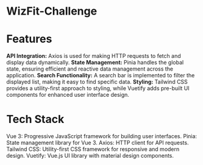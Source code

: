 # WizFit-Challenge
# Features

**API Integration:** Axios is used for making HTTP requests to fetch and display data dynamically.
**State Management:** Pinia handles the global state, ensuring efficient and reactive data management across the application.
**Search Functionality:** A search bar is implemented to filter the displayed list, making it easy to find specific data.
**Styling:** Tailwind CSS provides a utility-first approach to styling, while Vuetify adds pre-built UI components for enhanced user interface design.

# Tech Stack
Vue 3: Progressive JavaScript framework for building user interfaces.
Pinia: State management library for Vue 3.
Axios: HTTP client for API requests.
Tailwind CSS: Utility-first CSS framework for responsive and modern design.
Vuetify: Vue.js UI library with material design components.
